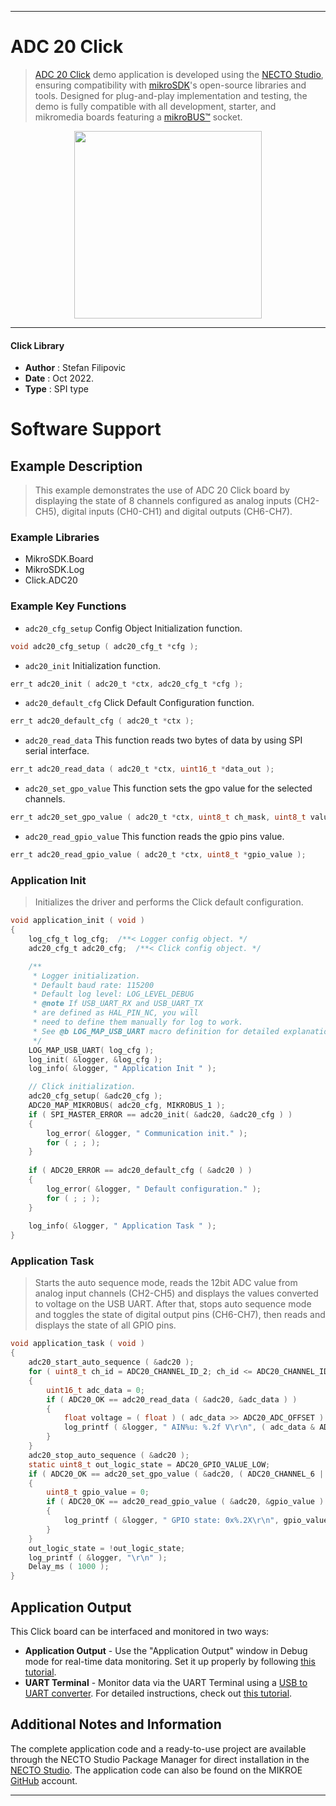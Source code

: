 
---
# ADC 20 Click

> [ADC 20 Click](https://www.mikroe.com/?pid_product=MIKROE-5424) demo application is developed using
the [NECTO Studio](https://www.mikroe.com/necto), ensuring compatibility with [mikroSDK](https://www.mikroe.com/mikrosdk)'s
open-source libraries and tools. Designed for plug-and-play implementation and testing, the demo is fully compatible with
all development, starter, and mikromedia boards featuring a [mikroBUS&trade;](https://www.mikroe.com/mikrobus) socket.

<p align="center">
  <img src="https://www.mikroe.com/?pid_product=MIKROE-5424&image=1" height=300px>
</p>

---

#### Click Library

- **Author**        : Stefan Filipovic
- **Date**          : Oct 2022.
- **Type**          : SPI type

# Software Support

## Example Description

> This example demonstrates the use of ADC 20 Click board by displaying the state of 8 channels
configured as analog inputs (CH2-CH5), digital inputs (CH0-CH1) and digital outputs (CH6-CH7).

### Example Libraries

- MikroSDK.Board
- MikroSDK.Log
- Click.ADC20

### Example Key Functions

- `adc20_cfg_setup` Config Object Initialization function.
```c
void adc20_cfg_setup ( adc20_cfg_t *cfg );
```

- `adc20_init` Initialization function.
```c
err_t adc20_init ( adc20_t *ctx, adc20_cfg_t *cfg );
```

- `adc20_default_cfg` Click Default Configuration function.
```c
err_t adc20_default_cfg ( adc20_t *ctx );
```

- `adc20_read_data` This function reads two bytes of data by using SPI serial interface.
```c
err_t adc20_read_data ( adc20_t *ctx, uint16_t *data_out );
```

- `adc20_set_gpo_value` This function sets the gpo value for the selected channels.
```c
err_t adc20_set_gpo_value ( adc20_t *ctx, uint8_t ch_mask, uint8_t value );
```

- `adc20_read_gpio_value` This function reads the gpio pins value.
```c
err_t adc20_read_gpio_value ( adc20_t *ctx, uint8_t *gpio_value );
```

### Application Init

> Initializes the driver and performs the Click default configuration.

```c
void application_init ( void )
{
    log_cfg_t log_cfg;  /**< Logger config object. */
    adc20_cfg_t adc20_cfg;  /**< Click config object. */

    /** 
     * Logger initialization.
     * Default baud rate: 115200
     * Default log level: LOG_LEVEL_DEBUG
     * @note If USB_UART_RX and USB_UART_TX 
     * are defined as HAL_PIN_NC, you will 
     * need to define them manually for log to work. 
     * See @b LOG_MAP_USB_UART macro definition for detailed explanation.
     */
    LOG_MAP_USB_UART( log_cfg );
    log_init( &logger, &log_cfg );
    log_info( &logger, " Application Init " );

    // Click initialization.
    adc20_cfg_setup( &adc20_cfg );
    ADC20_MAP_MIKROBUS( adc20_cfg, MIKROBUS_1 );
    if ( SPI_MASTER_ERROR == adc20_init( &adc20, &adc20_cfg ) )
    {
        log_error( &logger, " Communication init." );
        for ( ; ; );
    }
    
    if ( ADC20_ERROR == adc20_default_cfg ( &adc20 ) )
    {
        log_error( &logger, " Default configuration." );
        for ( ; ; );
    }
    
    log_info( &logger, " Application Task " );
}
```

### Application Task

> Starts the auto sequence mode, reads the 12bit ADC value from analog input channels (CH2-CH5) and
displays the values converted to voltage on the USB UART. After that, stops auto sequence mode and
toggles the state of digital output pins (CH6-CH7), then reads and displays the state of all GPIO pins.

```c
void application_task ( void )
{
    adc20_start_auto_sequence ( &adc20 );
    for ( uint8_t ch_id = ADC20_CHANNEL_ID_2; ch_id <= ADC20_CHANNEL_ID_5; ch_id++ )
    {
        uint16_t adc_data = 0;
        if ( ADC20_OK == adc20_read_data ( &adc20, &adc_data ) )
        {
            float voltage = ( float ) ( adc_data >> ADC20_ADC_OFFSET ) / ADC20_RES_12BIT * ADC20_VREF_3V3;
            log_printf ( &logger, " AIN%u: %.2f V\r\n", ( adc_data & ADC20_CHANNEL_ID_MASK ), voltage );
        }
    }
    adc20_stop_auto_sequence ( &adc20 );
    static uint8_t out_logic_state = ADC20_GPIO_VALUE_LOW;
    if ( ADC20_OK == adc20_set_gpo_value ( &adc20, ( ADC20_CHANNEL_6 | ADC20_CHANNEL_7 ), out_logic_state ) )
    {
        uint8_t gpio_value = 0;
        if ( ADC20_OK == adc20_read_gpio_value ( &adc20, &gpio_value ) )
        {
            log_printf ( &logger, " GPIO state: 0x%.2X\r\n", gpio_value );
        }
    }
    out_logic_state = !out_logic_state;
    log_printf ( &logger, "\r\n" );
    Delay_ms ( 1000 );
}
```

## Application Output

This Click board can be interfaced and monitored in two ways:
- **Application Output** - Use the "Application Output" window in Debug mode for real-time data monitoring.
Set it up properly by following [this tutorial](https://www.youtube.com/watch?v=ta5yyk1Woy4).
- **UART Terminal** - Monitor data via the UART Terminal using
a [USB to UART converter](https://www.mikroe.com/click/interface/usb?interface*=uart,uart). For detailed instructions,
check out [this tutorial](https://help.mikroe.com/necto/v2/Getting%20Started/Tools/UARTTerminalTool).

## Additional Notes and Information

The complete application code and a ready-to-use project are available through the NECTO Studio Package Manager for 
direct installation in the [NECTO Studio](https://www.mikroe.com/necto). The application code can also be found on
the MIKROE [GitHub](https://github.com/MikroElektronika/mikrosdk_click_v2) account.

---
